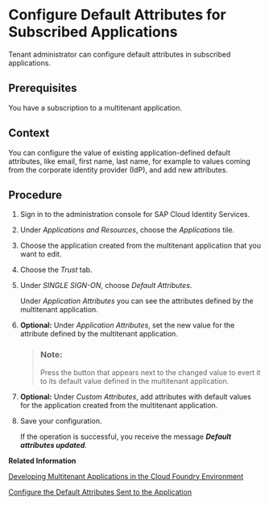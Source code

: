 <!-- loio621017f2623c4ac59923e4ef531304d2 -->

# Configure Default Attributes for Subscribed Applications

Tenant administrator can configure default attributes in subscribed applications.



<a name="loio621017f2623c4ac59923e4ef531304d2__prereq_vmn_lx2_sxb"/>

## Prerequisites

You have a subscription to a multitenant application.



<a name="loio621017f2623c4ac59923e4ef531304d2__context_fq2_hyk_sxb"/>

## Context

You can configure the value of existing application-defined default attributes, like email, first name, last name, for example to values coming from the corporate identity provider \(IdP\), and add new attributes.​



<a name="loio621017f2623c4ac59923e4ef531304d2__steps_p4r_1tk_sxb"/>

## Procedure

1.  Sign in to the administration console for SAP Cloud Identity Services.

2.  Under *Applications and Resources*, choose the *Applications* tile.

3.  Choose the application created from the multitenant application that you want to edit.

4.  Choose the *Trust* tab.

5.  Under *SINGLE SIGN-ON*, choose *Default Attributes*.

    Under *Application Attributes* you can see the attributes defined by the multitenant application.

6.  **Optional:** Under *Application Attributes*, set the new value for the attribute defined by the multitenant application.

    > ### Note:  
    > Press the button that appears next to the changed value to evert it to its default value defined in the multitenant application.

7.  **Optional:** Under *Custom Attributes*, add attributes with default values for the application created from the multitenant application.

8.  Save your configuration.

    If the operation is successful, you receive the message ***Default attributes updated***.


**Related Information**  


[Developing Multitenant Applications in the Cloud Foundry Environment](https://help.sap.com/docs/btp/sap-business-technology-platform/developing-multitenant-applications-in-cloud-foundry-environment)

[Configure the Default Attributes Sent to the Application](configure-the-default-attributes-sent-to-the-application-a2f1e46.md "In addition to the user attributes, you can also configure attributes with default values for the application.")

